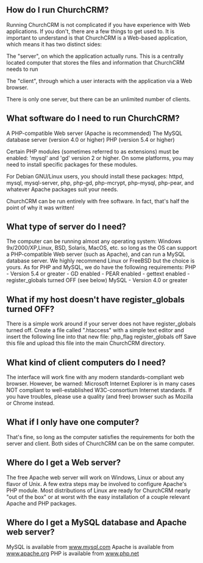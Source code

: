 How do I run ChurchCRM?
-------------------------
Running ChurchCRM is not complicated if you have experience with
Web applications. If you don't, there are a few things to get used to.
It is important to understand is that ChurchCRM is a Web-based
application, which means it has two distinct sides:

The "server", on which the application actually runs. This is a
centrally located computer that stores the files and information that
ChurchCRM needs to run

The "client", through which a user interacts with the application via
a Web browser.

There is only one server, but there can be an unlimited number of
clients.

What software do I need to run ChurchCRM?
-------------------------------------------

A PHP-compatible Web server (Apache is recommended)
The MySQL database server (version 4.0 or higher)
PHP (version 5.4 or higher)

Certain PHP modules (sometimes referred to as extensions) must be enabled:
'mysql' and 'gd' version 2 or higher.  On some platforms, you may need to
install specific packages for these modules.

For Debian GNU/Linux users, you should install these packages:
httpd, mysql, mysql-server, php, php-gd, php-mcrypt, php-mysql, 
php-pear, and whatever Apache packages suit your needs.

ChurchCRM can be run entirely with free software.  In fact, that's
half the point of why it was written!

What type of server do I need?
------------------------------
The computer can be running almost any operating system: 
Windows 9x/2000/XP,Linux, BSD, Solaris, MacOS, etc. so long as 
the OS can support a PHP-compatible Web server (such as Apache), 
and can run a MySQL database server.  We highly recommend Linux 
or FreeBSD but the choice is yours. As for PHP and MySQL, we do
have the following requirements:
PHP   - Version 5.4 or greater
      - GD enabled
      - PEAR enabled
      - gettext enabled
      - register_globals turned OFF (see below)
MySQL - Version 4.0 or greater

What if my host doesn't have register_globals turned OFF?
---------------------------------------------------------
There is a simple work around if your server does not have register_globals
turned off. Create a file called ".htaccess" with a simple text editor and 
insert the following line into that new file:
	php_flag register_globals off
Save this file and upload this file into the main ChurchCRM directory.

What kind of client computers do I need?
----------------------------------------
The interface will work fine with any modern standards-compliant web
browser.  However, be warned:  Microsoft Internet Explorer is in many
cases NOT compliant to well-established W3C-consortium Internet standards.
If you have troubles, please use a quality (and free) browser such as
Mozilla or Chrome instead. 

What if I only have one computer?
---------------------------------
That's fine, so long as the computer satisfies the requirements for
both the server and client. Both sides of ChurchCRM can be on the
same computer.

Where do I get a Web server?
----------------------------
The free Apache web server will work on Windows, Linux or about any
flavor of Unix.  A few extra steps may be involved to configure Apache's
PHP module.  Most distributions of Linux are ready for ChurchCRM nearly
"out of the box" or at worst with the easy installation of a couple
relevant Apache and PHP packages.

Where do I get a MySQL database and Apache web server?
------------------------------------------------------
MySQL is available from www.mysql.com
Apache is available from www.apache.org
PHP is available from www.php.net
